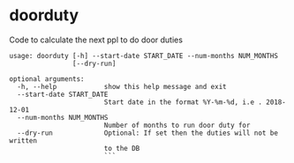 # doorduty
Code to calculate the next ppl to do door duties

```
usage: doorduty [-h] --start-date START_DATE --num-months NUM_MONTHS
                [--dry-run]

optional arguments:
  -h, --help            show this help message and exit
  --start-date START_DATE
                        Start date in the format %Y-%m-%d, i.e . 2018-12-01
  --num-months NUM_MONTHS
                        Number of months to run door duty for
  --dry-run             Optional: If set then the duties will not be written
                        to the DB
                        ```
